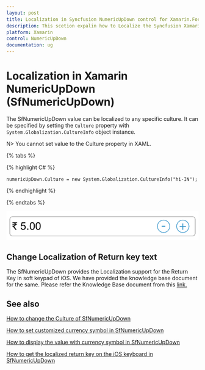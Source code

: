 ```yaml
---
layout: post
title: Localization in Syncfusion NumericUpDown control for Xamarin.Forms
description: This scetion expalin how to Localize the Syncfusion Xamarin.Forms SfNumericUpDown value and Change localization of return key text.
platform: Xamarin
control: NumericUpDown
documentation: ug
---
```

# Localization in Xamarin NumericUpDown (SfNumericUpDown)

The SfNumericUpDown value can be localized to any specific culture. It can be specified by setting the `Culture` property with `System.Globalization.CultureInfo` object instance.

N> You cannot set value to the Culture property in XAML.

{% tabs %}

{% highlight C# %}

	numericUpDown.Culture = new System.Globalization.CultureInfo("hi-IN");
	
{% endhighlight %}

{% endtabs %}

![Display the SfNumericUpDown control with culture](images/Culture.png)

## Change Localization of Return key text

The SfNumericUpDown provides the Localization support for the Return Key in soft keypad of iOS. We have provided the knowledge base document for the same. Please refer the Knowledge Base document from this [link.](https://www.syncfusion.com/kb/8074/how-to-localize-the-return-buttons-text-in-sfnumericupdown-in-xforms-ios)

## See also

[How to change the Culture of SfNumericUpDown](https://www.syncfusion.com/kb/7689/does-sfnumericupdown-responds-change-in-culture)

[How to set customized currency symbol in SfNumericUpDown](https://www.syncfusion.com/kb/10446/how-to-set-customized-currency-symbol-in-xamarin-forms-numeric-controls)

[How to display the value with currency symbol in SfNumericUpDown](https://www.syncfusion.com/kb/10444/how-to-display-the-value-with-currency-symbol-in-xamarin-forms-numeric-controls)

[How to get the localized return key on the iOS keyboard in SfNumericUpDown](https://www.syncfusion.com/kb/8074/how-to-get-the-localized-return-key-on-the-ios-keyboard-in-xamarin-forms-numeric-controls)


